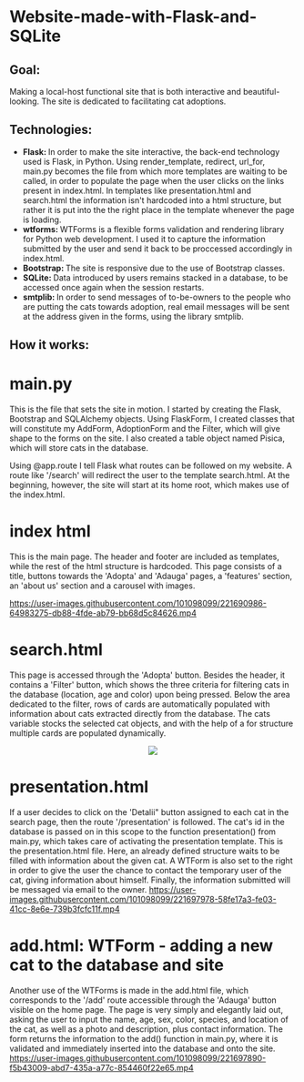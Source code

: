 # Website-made-with-Flask-and-SQLite

## Goal: 
Making a local-host functional site that is both interactive and beautiful-looking. 
The site is dedicated to facilitating cat adoptions.

## Technologies:
+ <strong>Flask: </strong> In order to make the site interactive, the back-end technology used is Flask, in Python. Using render_template, redirect, url_for, main.py becomes the file from which more templates are waiting to be called, in order to populate the page when the user clicks on the links present in index.html. In templates like presentation.html and search.html the information isn't hardcoded into a html structure, but rather it is put into the the right place in the template whenever the page is loading.
+ <strong>wtforms: </strong> WTForms is a flexible forms validation and rendering library for Python web development. I used it to capture the information submitted by the user and send it back to be proccessed accordingly in index.html.
+ <strong>Bootstrap: </strong> The site is responsive due to the use of Bootstrap classes.
+ <strong>SQLite: </strong> Data introduced by users remains stacked in a database, to be accessed once again when the session restarts.
+ <strong>smtplib: </strong> In order to send messages of to-be-owners to the people who are putting the cats towards adoption, real email messages will be sent at the address given in the forms, using the library smtplib.

## How it works:
# main.py
This is the file that sets the site in motion. I started by creating the Flask, Bootstrap and SQLAlchemy objects. Using FlaskForm, I created classes that will constitute my AddForm, AdoptionForm and the Filter, which will give shape to the forms on the site. I also created a table object named Pisica, which will store cats  in the database.

Using @app.route I tell Flask what routes can be followed on my website. A route like '/search' will redirect the user to the template search.html. At the beginning, however, the site will start at its home root, which makes use of the index.html.

# index html
This is the main page. The header and footer are included as templates, while the rest of the html structure is hardcoded. This page consists of a title, buttons towards the 'Adopta' and 'Adauga' pages, a 'features' section, an 'about us' section and a carousel with images.

https://user-images.githubusercontent.com/101098099/221690986-64983275-db88-4fde-ab79-bb68d5c84626.mp4

# search.html
This page is accessed through the 'Adopta' button. Besides the header, it contains a 'Filter' button, which shows the three criteria for filtering cats in the database (location, age and color) upon being pressed. Below the area dedicated to the filter, rows of cards are automatically populated with information about cats extracted directly from the database. The cats variable stocks the selected cat objects, and with the help of a for structure multiple cards are populated dynamically.

<p align="center">
  <img src="https://user-images.githubusercontent.com/101098099/221889947-2e1a2e07-06f4-4a41-a9b9-461abd2c8ab2.gif">
</p>


# presentation.html
If a user decides to click on the 'Detalii" button assigned to each cat in the search page, then the route '/presentation' is followed. The cat's id in the database is passed on in this scope to the function presentation() from main.py, which takes care of activating the presentation template. This is the presentation.html file. Here, an already defined structure waits to be filled with information about the given cat. A WTForm  is also set to the right in order to give the user the chance to contact the temporary user of the cat, giving information about himself. Finally, the information submitted will be messaged via email to the owner.
https://user-images.githubusercontent.com/101098099/221697978-58fe17a3-fe03-41cc-8e6e-739b3fcfc11f.mp4


# add.html: WTForm - adding a new cat to the database and site
Another use of the WTForms is made in the add.html file, which corresponds to the '/add' route accessible through the 'Adauga' button visible on the home page. The page is very simply and elegantly laid out, asking the user to input the name, age, sex, color, species, and location of the cat, as well as a photo and description, plus contact information. The form returns the information to the add() function in main.py, where it is validated and immediately inserted into the database and onto the site.
https://user-images.githubusercontent.com/101098099/221697890-f5b43009-abd7-435a-a77c-854460f22e65.mp4

